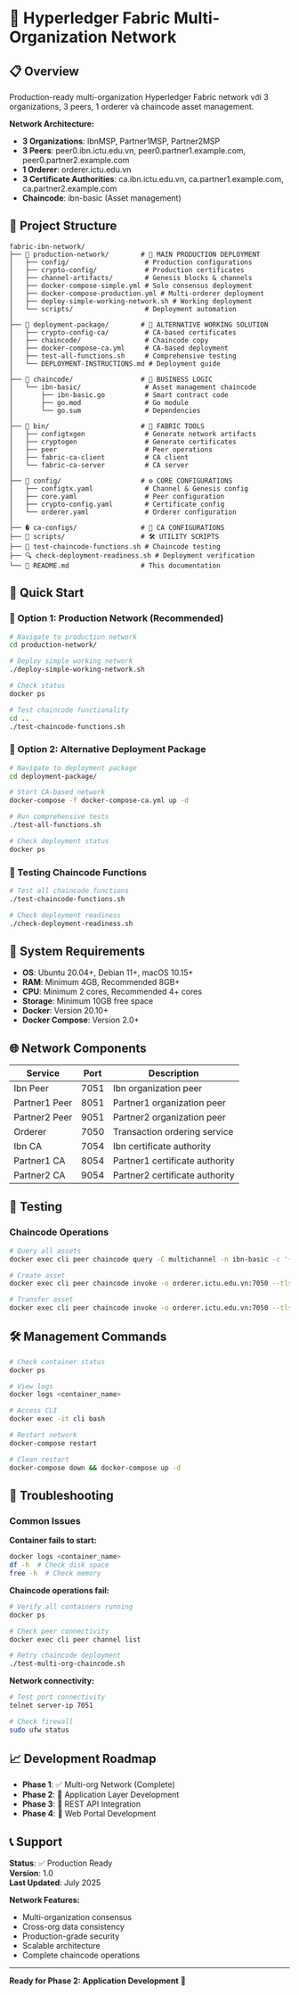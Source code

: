 # 🚀 Hyperledger Fabric Multi-Organization Network

## 📋 Overview

Production-ready multi-organization Hyperledger Fabric network với 3 organizations, 3 peers, 1 orderer và chaincode asset management.

**Network Architecture:**
- **3 Organizations**: IbnMSP, Partner1MSP, Partner2MSP
- **3 Peers**: peer0.ibn.ictu.edu.vn, peer0.partner1.example.com, peer0.partner2.example.com
- **1 Orderer**: orderer.ictu.edu.vn
- **3 Certificate Authorities**: ca.ibn.ictu.edu.vn, ca.partner1.example.com, ca.partner2.example.com
- **Chaincode**: ibn-basic (Asset management)

## 📂 Project Structure

```
fabric-ibn-network/
├── 📁 production-network/        # 🎯 MAIN PRODUCTION DEPLOYMENT
│   ├── config/                   # Production configurations
│   ├── crypto-config/            # Production certificates
│   ├── channel-artifacts/        # Genesis blocks & channels
│   ├── docker-compose-simple.yml # Solo consensus deployment
│   ├── docker-compose-production.yml # Multi-orderer deployment
│   ├── deploy-simple-working-network.sh # Working deployment
│   └── scripts/                  # Deployment automation
│
├── 📁 deployment-package/        # 🎯 ALTERNATIVE WORKING SOLUTION
│   ├── crypto-config-ca/         # CA-based certificates
│   ├── chaincode/                # Chaincode copy
│   ├── docker-compose-ca.yml     # CA-based deployment
│   ├── test-all-functions.sh     # Comprehensive testing
│   └── DEPLOYMENT-INSTRUCTIONS.md # Deployment guide
│
├── 📁 chaincode/                 # 💼 BUSINESS LOGIC
│   └── ibn-basic/                # Asset management chaincode
│       ├── ibn-basic.go          # Smart contract code
│       ├── go.mod                # Go module
│       └── go.sum                # Dependencies
│
├── 📁 bin/                       # 🔧 FABRIC TOOLS
│   ├── configtxgen               # Generate network artifacts
│   ├── cryptogen                 # Generate certificates
│   ├── peer                      # Peer operations
│   ├── fabric-ca-client          # CA client
│   └── fabric-ca-server          # CA server
│
├── 📁 config/                    # ⚙️ CORE CONFIGURATIONS
│   ├── configtx.yaml             # Channel & Genesis config
│   ├── core.yaml                 # Peer configuration
│   ├── crypto-config.yaml        # Certificate config
│   └── orderer.yaml              # Orderer configuration
│
├── � ca-configs/                # 🔐 CA CONFIGURATIONS
├── 📁 scripts/                   # 🛠️ UTILITY SCRIPTS
├── 🧪 test-chaincode-functions.sh # Chaincode testing
├── 🔍 check-deployment-readiness.sh # Deployment verification
└── 📖 README.md                  # This documentation
```

## 🎯 Quick Start

### 🚀 Option 1: Production Network (Recommended)

```bash
# Navigate to production network
cd production-network/

# Deploy simple working network
./deploy-simple-working-network.sh

# Check status
docker ps

# Test chaincode functionality
cd ..
./test-chaincode-functions.sh
```

### 🔄 Option 2: Alternative Deployment Package

```bash
# Navigate to deployment package
cd deployment-package/

# Start CA-based network
docker-compose -f docker-compose-ca.yml up -d

# Run comprehensive tests
./test-all-functions.sh

# Check deployment status
docker ps
```

### 🧪 Testing Chaincode Functions

```bash
# Test all chaincode functions
./test-chaincode-functions.sh

# Check deployment readiness
./check-deployment-readiness.sh
```

## 🔧 System Requirements

- **OS**: Ubuntu 20.04+, Debian 11+, macOS 10.15+
- **RAM**: Minimum 4GB, Recommended 8GB+
- **CPU**: Minimum 2 cores, Recommended 4+ cores
- **Storage**: Minimum 10GB free space
- **Docker**: Version 20.10+
- **Docker Compose**: Version 2.0+

## 🌐 Network Components

| Service | Port | Description |
|---------|------|-------------|
| Ibn Peer | 7051 | Ibn organization peer |
| Partner1 Peer | 8051 | Partner1 organization peer |
| Partner2 Peer | 9051 | Partner2 organization peer |
| Orderer | 7050 | Transaction ordering service |
| Ibn CA | 7054 | Ibn certificate authority |
| Partner1 CA | 8054 | Partner1 certificate authority |
| Partner2 CA | 9054 | Partner2 certificate authority |

## 🧪 Testing

### Chaincode Operations

```bash
# Query all assets
docker exec cli peer chaincode query -C multichannel -n ibn-basic -c '{"function":"GetAllAssets","Args":[]}'

# Create asset
docker exec cli peer chaincode invoke -o orderer.ictu.edu.vn:7050 --tls --cafile /opt/gopath/src/github.com/hyperledger/fabric/peer/crypto/ordererOrganizations/ictu.edu.vn/tlsca/tlsca.ictu.edu.vn-cert.pem -C multichannel -n ibn-basic --peerAddresses peer0.ibn.ictu.edu.vn:7051 --tlsRootCertFiles /opt/gopath/src/github.com/hyperledger/fabric/peer/crypto/peerOrganizations/ibn.ictu.edu.vn/peers/peer0.ibn.ictu.edu.vn/tls/ca.crt --peerAddresses peer0.partner1.example.com:8051 --tlsRootCertFiles /opt/gopath/src/github.com/hyperledger/fabric/peer/crypto/peerOrganizations/partner1.example.com/peers/peer0.partner1.example.com/tls/ca.crt -c '{"function":"CreateAsset","Args":["asset8","orange","25","Server","1500"]}'

# Transfer asset
docker exec cli peer chaincode invoke -o orderer.ictu.edu.vn:7050 --tls --cafile /opt/gopath/src/github.com/hyperledger/fabric/peer/crypto/ordererOrganizations/ictu.edu.vn/tlsca/tlsca.ictu.edu.vn-cert.pem -C multichannel -n ibn-basic --peerAddresses peer0.ibn.ictu.edu.vn:7051 --tlsRootCertFiles /opt/gopath/src/github.com/hyperledger/fabric/peer/crypto/peerOrganizations/ibn.ictu.edu.vn/peers/peer0.ibn.ictu.edu.vn/tls/ca.crt --peerAddresses peer0.partner2.example.com:9051 --tlsRootCertFiles /opt/gopath/src/github.com/hyperledger/fabric/peer/crypto/peerOrganizations/partner2.example.com/peers/peer0.partner2.example.com/tls/ca.crt -c '{"function":"TransferAsset","Args":["asset8","NewOwner"]}'
```

## 🛠️ Management Commands

```bash
# Check container status
docker ps

# View logs
docker logs <container_name>

# Access CLI
docker exec -it cli bash

# Restart network
docker-compose restart

# Clean restart
docker-compose down && docker-compose up -d
```

## 🚨 Troubleshooting

### Common Issues

**Container fails to start:**
```bash
docker logs <container_name>
df -h  # Check disk space
free -h  # Check memory
```

**Chaincode operations fail:**
```bash
# Verify all containers running
docker ps

# Check peer connectivity
docker exec cli peer channel list

# Retry chaincode deployment
./test-multi-org-chaincode.sh
```

**Network connectivity:**
```bash
# Test port connectivity
telnet server-ip 7051

# Check firewall
sudo ufw status
```

## 📈 Development Roadmap

- **Phase 1**: ✅ Multi-org Network (Complete)
- **Phase 2**: 🔄 Application Layer Development
- **Phase 3**: 🔄 REST API Integration
- **Phase 4**: 🔄 Web Portal Development

## 📞 Support

**Status**: ✅ Production Ready  
**Version**: 1.0  
**Last Updated**: July 2025

**Network Features:**
- Multi-organization consensus
- Cross-org data consistency
- Production-grade security
- Scalable architecture
- Complete chaincode operations

---
**Ready for Phase 2: Application Development** 🚀
